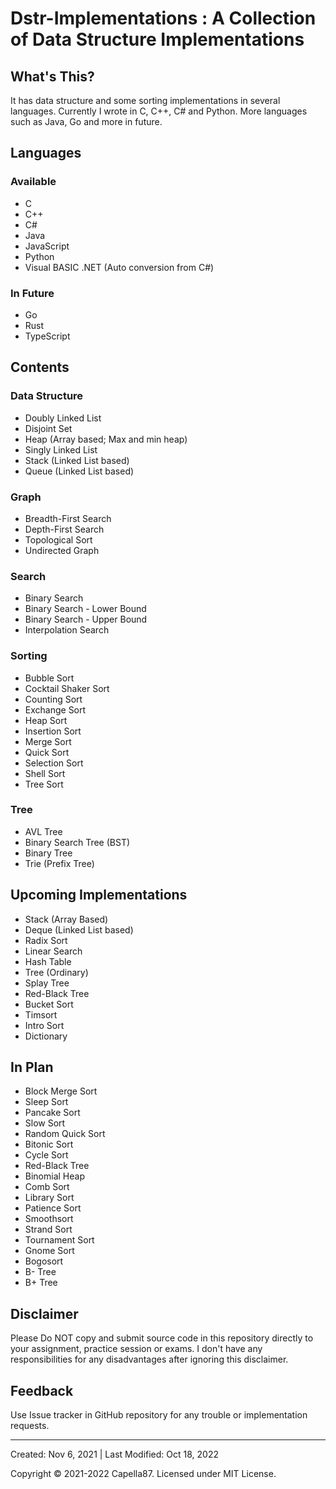 # Dstr-Implementations : A Collection of Data Structure Implementations

## What's This?
It has data structure and some sorting implementations in several languages. Currently I wrote in C, C++, C# and Python. More languages such as Java, Go and more in future.

## Languages

### Available
* C
* C++
* C#
* Java
* JavaScript
* Python
* Visual BASIC .NET (Auto conversion from C#)

### In Future
* Go
* Rust
* TypeScript

## Contents

### Data Structure
* Doubly Linked List
* Disjoint Set
* Heap (Array based; Max and min heap)
* Singly Linked List
* Stack (Linked List based)
* Queue (Linked List based)

### Graph
* Breadth-First Search
* Depth-First Search
* Topological Sort
* Undirected Graph

### Search
* Binary Search
* Binary Search - Lower Bound
* Binary Search - Upper Bound
* Interpolation Search

### Sorting
* Bubble Sort
* Cocktail Shaker Sort
* Counting Sort
* Exchange Sort
* Heap Sort
* Insertion Sort
* Merge Sort
* Quick Sort
* Selection Sort
* Shell Sort
* Tree Sort

### Tree
* AVL Tree
* Binary Search Tree (BST)
* Binary Tree
* Trie (Prefix Tree)


## Upcoming Implementations
* Stack (Array Based)
* Deque (Linked List based)
* Radix Sort
* Linear Search
* Hash Table
* Tree (Ordinary)
* Splay Tree
* Red-Black Tree
* Bucket Sort
* Timsort
* Intro Sort
* Dictionary

## In Plan
* Block Merge Sort
* Sleep Sort
* Pancake Sort
* Slow Sort
* Random Quick Sort
* Bitonic Sort
* Cycle Sort
* Red-Black Tree
* Binomial Heap
* Comb Sort
* Library Sort
* Patience Sort
* Smoothsort
* Strand Sort
* Tournament Sort
* Gnome Sort
* Bogosort
* B- Tree
* B+ Tree

## Disclaimer

Please Do NOT copy and submit source code in this repository directly to your assignment, practice session or exams. I don't have any responsibilities for any disadvantages after ignoring this disclaimer.

## Feedback
Use Issue tracker in GitHub repository for any trouble or implementation requests.

---

Created: Nov 6, 2021 | Last Modified: Oct 18, 2022

Copyright © 2021-2022 Capella87. Licensed under MIT License.